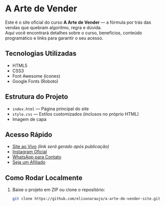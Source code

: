 # A Arte de Vender

Este é o site oficial do curso **A Arte de Vender** — a fórmula por trás das vendas que quebram algoritmo, regra e dúvida.  
Aqui você encontrará detalhes sobre o curso, benefícios, conteúdo programático e links para garantir o seu acesso.

## Tecnologias Utilizadas
- HTML5
- CSS3
- Font Awesome (ícones)
- Google Fonts (Roboto)

## Estrutura do Projeto
- `index.html` — Página principal do site
- `style.css` — Estilos customizados (inclusos no próprio HTML)
- Imagem de capa

## Acesso Rápido
- [Site ao Vivo](https://elisonaraujo.github.io/a-arte-de-vender-site/) *(link será gerado após publicação)*
- [Instagram Oficial](https://www.instagram.com/elison.production)
- [WhatsApp para Contato](https://wa.me/75998464543)
- [Seja um Afiliado](https://dashboard.kiwify.com.br/join/affiliate/zWgKW6Wq)

## Como Rodar Localmente
1. Baixe o projeto em ZIP ou clone o repositório:
   ```bash
   git clone https://github.com/elisonaraujo/a-arte-de-vender-site.git
